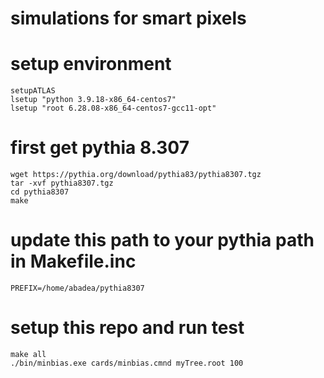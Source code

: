 # simulations for smart pixels

# setup environment
```
setupATLAS
lsetup "python 3.9.18-x86_64-centos7"
lsetup "root 6.28.08-x86_64-centos7-gcc11-opt"
```

# first get pythia 8.307
```
wget https://pythia.org/download/pythia83/pythia8307.tgz
tar -xvf pythia8307.tgz
cd pythia8307
make
````

# update this path to your pythia path in Makefile.inc
`PREFIX=/home/abadea/pythia8307`

# setup this repo and run test
```
make all
./bin/minbias.exe cards/minbias.cmnd myTree.root 100
```